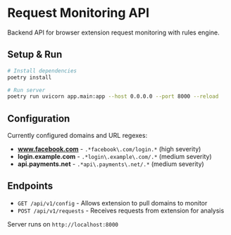 # Request Monitoring API

Backend API for browser extension request monitoring with rules engine.

## Setup & Run

```bash
# Install dependencies
poetry install

# Run server
poetry run uvicorn app.main:app --host 0.0.0.0 --port 8000 --reload
```

## Configuration

Currently configured domains and URL regexes:

- **www.facebook.com** - `.*facebook\.com/login.*` (high severity)
- **login.example.com** - `.*login\.example\.com/.*` (medium severity)  
- **api.payments.net** - `.*api\.payments\.net/.*` (medium severity)

## Endpoints

- `GET /api/v1/config` - Allows extension to pull domains to monitor
- `POST /api/v1/requests` - Receives requests from extension for analysis

Server runs on `http://localhost:8000` 